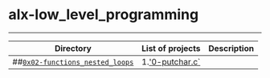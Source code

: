 # alx-low_level_programming
---------------------------
| Directory | List of projects | Description |
| -------- | ------------------- | ----------- |
| ##[`0x02-functions_nested_loops`](https://github.com/Fwaitiruka7/alx-low_level_programming/edit/master/0x02-functions_nested_loops/README.md) | 1.['0-putchar.c`](https://github.com/Fwaitiruka7/alx-low_level_programming/blob/master/0x02-functions_nested_loops/0-putchar.c) | 
